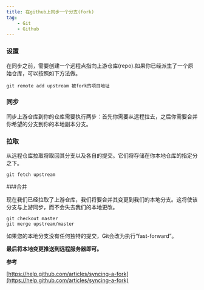 ```yaml
---
title: 在github上同步一个分支(fork)
tag:
	- Git
	- Github
---
```


### 设置

在同步之前，需要创建一个远程点指向上游仓库(repo).如果你已经派生了一个原始仓库，可以按照如下方法做。

```
git remote add upstream 被fork的项目地址
```

### 同步

同步上游仓库到你的仓库需要执行两步：首先你需要从远程拉去，之后你需要合并你希望的分支到你的本地副本分支。

### 拉取

从远程仓库拉取将取回其分支以及各自的提交。它们将存储在你本地仓库的指定分之下。
```
git fetch upstream
```

###合并

现在我们已经拉取了上游仓库，我们将要合并其变更到我们的本地分支。这将使该分支与上游同步，而不会失去我们的本地更改。

```
git checkout master
git merge upstream/master
```

如果您的本地分支没有任何独特的提交，Git会改为执行“fast-forward”。

**最后将本地变更推送到远程服务器即可。**

**参考**

[https://help.github.com/articles/syncing-a-fork](https://help.github.com/articles/syncing-a-fork)